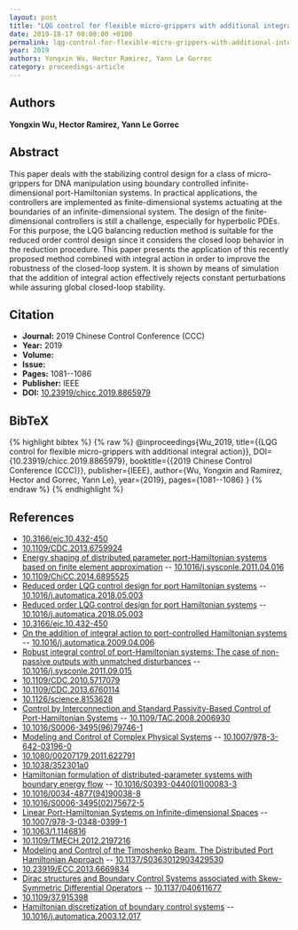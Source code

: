 ```yaml
---
layout: post
title: "LQG control for flexible micro-grippers with additional integral action"
date: 2019-10-17 00:00:00 +0100
permalink: lqg-control-for-flexible-micro-grippers-with-additional-integral-action
year: 2019
authors: Yongxin Wu, Hector Ramirez, Yann Le Gorrec
category: proceedings-article
---
```

 
## Authors
**Yongxin Wu, Hector Ramirez, Yann Le Gorrec**
 
## Abstract
This paper deals with the stabilizing control design for a class of micro-grippers for DNA manipulation using boundary controlled infinite-dimensional port-Hamiltonian systems. In practical applications, the controllers are implemented as finite-dimensional systems actuating at the boundaries of an infinite-dimensional system. The design of the finite-dimensional controllers is still a challenge, especially for hyperbolic PDEs. For this purpose, the LQG balancing reduction method is suitable for the reduced order control design since it considers the closed loop behavior in the reduction procedure. This paper presents the application of this recently proposed method combined with integral action in order to improve the robustness of the closed-loop system. It is shown by means of simulation that the addition of integral action effectively rejects constant perturbations while assuring global closed-loop stability.
 
## Citation
- **Journal:** 2019 Chinese Control Conference (CCC)
- **Year:** 2019
- **Volume:** 
- **Issue:** 
- **Pages:** 1081--1086
- **Publisher:** IEEE
- **DOI:** [10.23919/chicc.2019.8865979](https://doi.org/10.23919/chicc.2019.8865979)
 
## BibTeX
{% highlight bibtex %}
{% raw %}
@inproceedings{Wu_2019,
  title={{LQG control for flexible micro-grippers with additional integral action}},
  DOI={10.23919/chicc.2019.8865979},
  booktitle={{2019 Chinese Control Conference (CCC)}},
  publisher={IEEE},
  author={Wu, Yongxin and Ramirez, Hector and Gorrec, Yann Le},
  year={2019},
  pages={1081--1086}
}
{% endraw %}
{% endhighlight %}
 
## References
- [10.3166/ejc.10.432-450](https://doi.org/10.3166/ejc.10.432-450)
- [10.1109/CDC.2013.6759924](https://doi.org/10.1109/CDC.2013.6759924)
- [Energy shaping of distributed parameter port-Hamiltonian systems based on finite element approximation](energy-shaping-of-distributed-parameter-port-hamiltonian-systems-based-on-finite-element-approximation) -- [10.1016/j.sysconle.2011.04.016](https://doi.org/10.1016/j.sysconle.2011.04.016)
- [10.1109/ChiCC.2014.6895525](https://doi.org/10.1109/ChiCC.2014.6895525)
- [Reduced order LQG control design for port Hamiltonian systems](reduced-order-lqg-control-design-for-port-hamiltonian-systems) -- [10.1016/j.automatica.2018.05.003](https://doi.org/10.1016/j.automatica.2018.05.003)
- [Reduced order LQG control design for port Hamiltonian systems](reduced-order-lqg-control-design-for-port-hamiltonian-systems) -- [10.1016/j.automatica.2018.05.003](https://doi.org/10.1016/j.automatica.2018.05.003)
- [10.3166/ejc.10.432-450](https://doi.org/10.3166/ejc.10.432-450)
- [On the addition of integral action to port-controlled Hamiltonian systems](on-the-addition-of-integral-action-to-port-controlled-hamiltonian-systems) -- [10.1016/j.automatica.2009.04.006](https://doi.org/10.1016/j.automatica.2009.04.006)
- [Robust integral control of port-Hamiltonian systems: The case of non-passive outputs with unmatched disturbances](robust-integral-control-of-port-hamiltonian-systems-the-case-of-non-passive-outputs-with-unmatched-disturbances) -- [10.1016/j.sysconle.2011.09.015](https://doi.org/10.1016/j.sysconle.2011.09.015)
- [10.1109/CDC.2010.5717079](https://doi.org/10.1109/CDC.2010.5717079)
- [10.1109/CDC.2013.6760114](https://doi.org/10.1109/CDC.2013.6760114)
- [10.1126/science.8153628](https://doi.org/10.1126/science.8153628)
- [Control by Interconnection and Standard Passivity-Based Control of Port-Hamiltonian Systems](control-by-interconnection-and-standard-passivity-based-control-of-port-hamiltonian-systems) -- [10.1109/TAC.2008.2006930](https://doi.org/10.1109/TAC.2008.2006930)
- [10.1016/S0006-3495(96)79746-1](https://doi.org/10.1016/S0006-3495(96)79746-1)
- [Modeling and Control of Complex Physical Systems](modeling-and-control-of-complex-physical-systems) -- [10.1007/978-3-642-03196-0](https://doi.org/10.1007/978-3-642-03196-0)
- [10.1080/00207179.2011.622791](https://doi.org/10.1080/00207179.2011.622791)
- [10.1038/352301a0](https://doi.org/10.1038/352301a0)
- [Hamiltonian formulation of distributed-parameter systems with boundary energy flow](hamiltonian-formulation-of-distributed-parameter-systems-with-boundary-energy-flow) -- [10.1016/S0393-0440(01)00083-3](https://doi.org/10.1016/S0393-0440(01)00083-3)
- [10.1016/0034-4877(94)90038-8](https://doi.org/10.1016/0034-4877(94)90038-8)
- [10.1016/S0006-3495(02)75672-5](https://doi.org/10.1016/S0006-3495(02)75672-5)
- [Linear Port-Hamiltonian Systems on Infinite-dimensional Spaces](linear-port-hamiltonian-systems-on-infinite-dimensional-spaces) -- [10.1007/978-3-0348-0399-1](https://doi.org/10.1007/978-3-0348-0399-1)
- [10.1063/1.1146816](https://doi.org/10.1063/1.1146816)
- [10.1109/TMECH.2012.2197216](https://doi.org/10.1109/TMECH.2012.2197216)
- [Modeling and Control of the Timoshenko Beam. The Distributed Port Hamiltonian Approach](modeling-and-control-of-the-timoshenko-beam-the-distributed-port-hamiltonian-approach) -- [10.1137/S0363012903429530](https://doi.org/10.1137/S0363012903429530)
- [10.23919/ECC.2013.6669834](https://doi.org/10.23919/ECC.2013.6669834)
- [Dirac structures and Boundary Control Systems associated with Skew-Symmetric Differential Operators](dirac-structures-and-boundary-control-systems-associated-with-skew-symmetric-differential-operators) -- [10.1137/040611677](https://doi.org/10.1137/040611677)
- [10.1109/37.915398](https://doi.org/10.1109/37.915398)
- [Hamiltonian discretization of boundary control systems](hamiltonian-discretization-of-boundary-control-systems) -- [10.1016/j.automatica.2003.12.017](https://doi.org/10.1016/j.automatica.2003.12.017)

